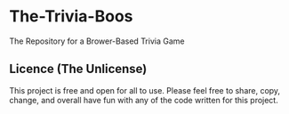 # The-Trivia-Boos
The Repository for a Brower-Based Trivia Game

## Licence (The Unlicense)
This project is free and open for all to use. Please feel free to share, copy, change, and overall have fun with any of the code written for this project.
